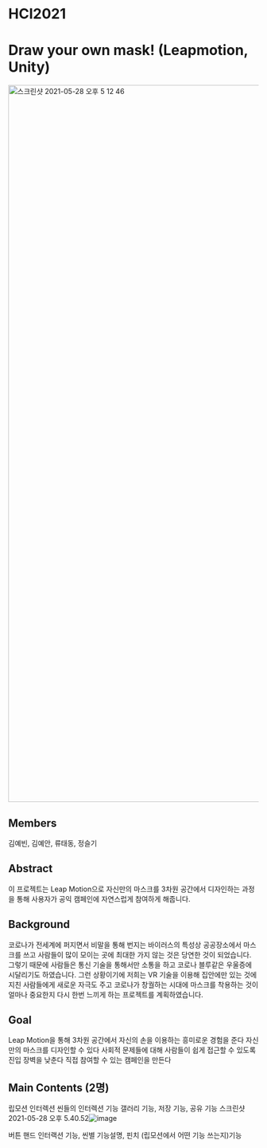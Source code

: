 # HCI2021
# Draw your own mask! (Leapmotion, Unity) 
<img width="1439" alt="스크린샷 2021-05-28 오후 5 12 46" src="https://user-images.githubusercontent.com/65009468/119952405-ef624200-bfd7-11eb-8074-272b8e4994e4.png">

## Members
김예빈, 김예안, 류태동, 정슬기

## Abstract
이 프로젝트는 Leap Motion으로 자신만의 마스크를 3차원 공간에서 디자인하는 과정을 통해 사용자가 공익 캠페인에 자연스럽게 참여하게 해줍니다.

## Background 
코로나가 전세계에 퍼지면서 비말을 통해 번지는 바이러스의 특성상 공공장소에서 마스크를 쓰고 사람들이 많이 모이는 곳에 최대한 가지 않는 것은 당연한 것이 되었습니다. 그렇기 때문에 사람들은 통신 기술을 통해서만 소통을 하고 코로나 블루같은 우울증에 시달리기도 하였습니다. 그런 상황이기에 저희는 VR 기술을 이용해 집안에만 있는 것에 지친 사람들에게 새로운 자극도 주고 코로나가 창궐하는 시대에 마스크를 착용하는 것이 얼마나 중요한지 다시 한번 느끼게 하는 프로젝트를 계획하였습니다.

## Goal 
Leap Motion을 통해 3차원 공간에서 자신의 손을 이용하는 흥미로운 경험을 준다
자신만의 마스크를 디자인할 수 있다
사회적 문제들에 대해 사람들이 쉽게 접근할 수 있도록 진입 장벽을 낮춘다
직접 참여할 수 있는 캠페인을 만든다

## Main Contents (2명)
립모션 인터렉션
씬들의 인터렉션 
기능 갤러리 기능, 저장 기능, 공유 기능 
스크린샷 2021-05-28 오후 5.40.52![image](https://user-images.githubusercontent.com/65009468/119956299-ea9f8d00-bfdb-11eb-92cb-0e7c9d99c045.png)

버튼 핸드 인터랙션 기능, 씬별 기능설명, 핀치 (립모션에서 어떤 기능 쓰는지)기능
